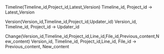 Timeline(Timeline_id,Project_id,Latest_Version)
Timeline_id, Project_id -> Latest_Version

Version(Version_id,Timeline_id,Project_id,Updater_id)
Version_id, Timeline_id, Project_id -> Updater_id

Change(Version_id,Timeline_id,Project_id,Line_id,File_id,Previous_content,New_content)
Version_id, Timeline_id, Project_id,Line_id, File_id -> Previous_content, New_content


